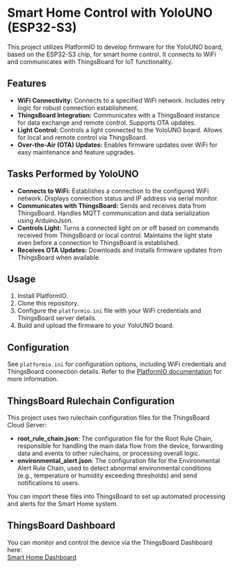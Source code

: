 # Smart Home Control with YoloUNO (ESP32-S3)

This project utilizes PlatformIO to develop firmware for the YoloUNO board, based on the ESP32-S3 chip, for smart home control.  It connects to WiFi and communicates with ThingsBoard for IoT functionality.

## Features

* **WiFi Connectivity:** Connects to a specified WiFi network.  Includes retry logic for robust connection establishment.
* **ThingsBoard Integration:** Communicates with a ThingsBoard instance for data exchange and remote control.  Supports OTA updates.
* **Light Control:** Controls a light connected to the YoloUNO board.  Allows for local and remote control via ThingsBoard.
* **Over-the-Air (OTA) Updates:** Enables firmware updates over WiFi for easy maintenance and feature upgrades.


## Tasks Performed by YoloUNO

* **Connects to WiFi:**  Establishes a connection to the configured WiFi network.  Displays connection status and IP address via serial monitor.
* **Communicates with ThingsBoard:** Sends and receives data from ThingsBoard.  Handles MQTT communication and data serialization using ArduinoJson.
* **Controls Light:**  Turns a connected light on or off based on commands received from ThingsBoard or local control.  Maintains the light state even before a connection to ThingsBoard is established.
* **Receives OTA Updates:** Downloads and installs firmware updates from ThingsBoard when available.


## Usage

1. Install PlatformIO.
2. Clone this repository.
3. Configure the `platformio.ini` file with your WiFi credentials and ThingsBoard server details.
4. Build and upload the firmware to your YoloUNO board.


## Configuration

See `platformio.ini` for configuration options, including WiFi credentials and ThingsBoard connection details.  Refer to the [PlatformIO documentation](https://docs.platformio.org/page/platforms/espressif32.html) for more information.

## ThingsBoard Rulechain Configuration

This project uses two rulechain configuration files for the ThingsBoard Cloud Server:

- **root_rule_chain.json**: The configuration file for the Root Rule Chain, responsible for handling the main data flow from the device, forwarding data and events to other rulechains, or processing overall logic.
- **environmental_alert.json**: The configuration file for the Environmental Alert Rule Chain, used to detect abnormal environmental conditions (e.g., temperature or humidity exceeding thresholds) and send notifications to users.

You can import these files into ThingsBoard to set up automated processing and alerts for the Smart Home system.

## ThingsBoard Dashboard

You can monitor and control the device via the ThingsBoard Dashboard here:  
[Smart Home Dashboard](https://app.coreiot.io/dashboard/447e5710-e699-11ef-87b5-21bccf7d29d5?publicId=2f886da0-e3c4-11ef-ad09-515f790ed9df)
